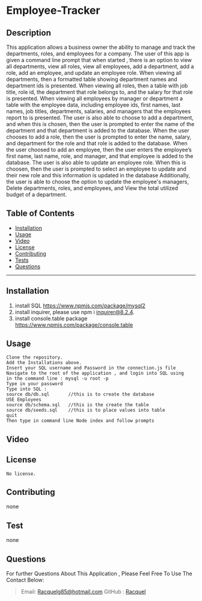 # Employee-Tracker

  ## Description
This application allows a business owner the ability to manage and track 
the departments, roles, and employees for a company. The user of this app is given a command line prompt that when started , 
there is an option to view all departments, view all roles, view all employees, add a department,
add a role, add an employee, and update an employee role. 
When viewing all departments, then a formatted table showing department names and department ids is presented.
When viewing all roles, then a table with job title, role id, the department that role belongs to, and the 
salary for that role is presented. When viewing all employees by manager or department a table with the 
employee data, including employee ids, first names, last names, job titles, departments, salaries, and 
managers that the employees report to is presented. The user is also able to choose to add a department, and when this 
is chosen, then the user is prompted to enter the name of the department and that department is added to the database. 
When the user chooses to add a role, then the user is prompted to enter the name, salary, and department for the role and that role is added to the database. 
When the user choosed to add an employee, then the user enters the employee’s first name, last name, role, and manager, 
and that employee is added to the database. The user is also able to update an employee role. When this is choosen, then 
the user is prompted to select an employee to update and their new role and this information is updated in the database
Additionally, the user is able to choose the option to update the employee's managers, Delete departments, roles, and employees, 
and View the total utilized budget of a department. 


  ## Table of Contents
  * [Installation](#Installation)
  * [Usage](#Usage)
  * [Video](#Video)
  * [License](#license)
  * [Contributing](#Contributing)
  * [Tests](#Tests)
  * [Questions](#Questions)

  ***
  ## Installation
1. install SQL https://www.npmjs.com/package/mysql2
2. install inquirer, please use npm i inquirer@8.2.4.
3. install console.table package https://www.npmjs.com/package/console.table

  ## Usage
    Clone the repository. 
    Add the Installations above. 
    Insert your SQL username and Password in the connection.js file
    Navigate to the root of the application , and login into SQL using 
    in the command line : mysql -u root -p
    Type in your password 
    Type into SQL : 
    source db/db.sql       //this is to create the database
    USE Employees
    source db/schema.sql   //this is the create the table
    source db/seeds.sql    //this is to place values into table
    quit 
    Then type in command line Node index and follow prompts 


  ## Video 


  ## License
    No license. 

  ## Contributing
  none

  ## Test
  none
  
  ## Questions
  For further Questions About This Application , Please Feel Free To Use The Contact Below:
  >Email: Racquelg85@hotmail.com
  >GitHub : [Racquel](https://github.com/munozgit85/Employee-Tracker.git)
  
